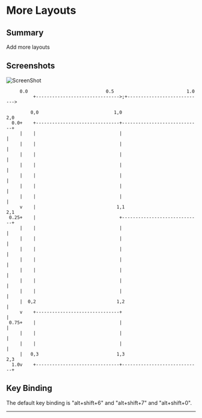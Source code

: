 More Layouts
================

## Summary
Add more layouts 

## Screenshots
![ScreenShot](https://raw.github.com/unknownuser88/morelayouts/master/1.gif)

         0.0                             0.5                           1.0
              +------------------------------->;+---------------------------->

             0,0                            1,0                             2,0
      0.0+    +-------------------------------+-----------------------------+
         |    |                               |                             |
         |    |                               |                             |
         |    |                               |                             |
         |    |                               |                             |
         |    |                               |                             |
         |    |                               |                             |
         |    |                               |                             |
         v    |                              1,1                           2,1
     0.25+    |                               +-----------------------------+
         |    |                               |                             |
         |    |                               |                             |
         |    |                               |                             |
         |    |                               |                             |
         |    |                               |                             |
         |    |                               |                             |
         |    |                               |                             |
         |  0,2                              1,2                            |
         v    +-------------------------------+                             |
     0.75+    |                               |                             |
         |    |                               |                             |
         |    |                               |                             |
         |   0,3                             1,3                           2,3
      1.0v    +-------------------------------+-----------------------------+

## Key Binding

The default key binding is "alt+shift+6" and "alt+shift+7" and "alt+shift+0".

---

